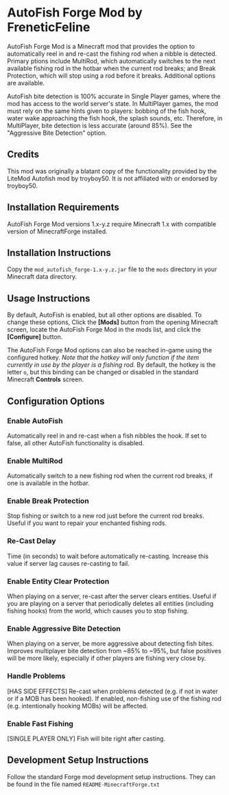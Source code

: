 # AutoFish Forge Mod by FreneticFeline

AutoFish Forge Mod is a Minecraft mod that provides the option to automatically reel
in and re-cast the fishing rod when a nibble is detected.  Primary ptions include
MultiRod, which automatically switches to the next available fishing rod in the hotbar
when the current rod breaks; and Break Protection, which will stop using a rod before
it breaks.  Additional options are available.

AutoFish bite detection is 100% accurate in Single Player games, where the mod has access to the
world server's state.  In MultiPlayer games, the mod must rely on the same hints given to players:
bobbing of the fish hook, water wake approaching the fish hook, the splash sounds, etc.  Therefore,
in MultiPlayer, bite detection is less accurate (around 85%).  See the "Aggressive Bite Detection"
option.

## Credits
This mod was originally a blatant copy of the functionality provided by the LiteMod
Autofish mod by troyboy50.  It is not affiliated with or endorsed by troyboy50.

## Installation Requirements
AutoFish Forge Mod versions 1.x-y.z require Minecraft 1.x with compatible version
of MinecraftForge installed.

## Installation Instructions
Copy the `mod_autofish_forge-1.x-y.z.jar` file to the `mods` directory in your Minecraft
data directory.

## Usage Instructions
By default, AutoFish is enabled, but all other options are disabled.  To change
these options, Click the **[Mods]** button from the opening Minecraft screen, locate the
AutoFish Forge Mod in the mods list, and click the **[Configure]** button.

The AutoFish Forge Mod options can also be reached in-game using the configured hotkey.
_Note that the hotkey will only function if the item currently in use by the player is a fishing rod._
By default, the hotkey is the letter `o`, but this binding can be changed or disabled in the
standard Minecraft **Controls** screen.

## Configuration Options

### Enable AutoFish
Automatically reel in and re-cast when a fish nibbles the hook. If set to false, all other AutoFish
functionality is disabled.

### Enable MultiRod
Automatically switch to a new fishing rod when the current rod breaks, if one is available in the hotbar.

### Enable Break Protection
Stop fishing or switch to a new rod just before the current rod breaks.  Useful if you want to repair
your enchanted fishing rods.

### Re-Cast Delay
Time (in seconds) to wait before automatically re-casting. Increase this value if server lag causes
re-casting to fail.

### Enable Entity Clear Protection
When playing on a server, re-cast after the server clears entities.  Useful if you are playing on a
server that periodically deletes all entities (including fishing hooks) from the world, which causes
you to stop fishing.

### Enable Aggressive Bite Detection
When playing on a server, be more aggressive about detecting fish bites.  Improves multiplayer bite
detection from ~85% to ~95%, but false positives will be more likely, especially if other players are
fishing very close by.

### Handle Problems
[HAS SIDE EFFECTS] Re-cast when problems detected (e.g. if not in water or if a MOB has been hooked).
If enabled, non-fishing use of the fishing rod (e.g. intentionally hooking MOBs) will be affected.

### Enable Fast Fishing
[SINGLE PLAYER ONLY] Fish will bite right after casting.


## Development Setup Instructions
Follow the standard Forge mod development setup instructions.  They can be found
in the file named `README-MinecraftForge.txt`
